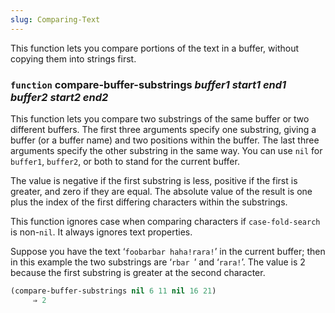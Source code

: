 ```yaml
---
slug: Comparing-Text
---
```


This function lets you compare portions of the text in a buffer, without copying them into strings first.

### <span className="tag function">`function`</span> **compare-buffer-substrings** *buffer1 start1 end1 buffer2 start2 end2*

This function lets you compare two substrings of the same buffer or two different buffers. The first three arguments specify one substring, giving a buffer (or a buffer name) and two positions within the buffer. The last three arguments specify the other substring in the same way. You can use `nil` for `buffer1`, `buffer2`, or both to stand for the current buffer.

The value is negative if the first substring is less, positive if the first is greater, and zero if they are equal. The absolute value of the result is one plus the index of the first differing characters within the substrings.

This function ignores case when comparing characters if `case-fold-search` is non-`nil`. It always ignores text properties.

Suppose you have the text ‘`foobarbar haha!rara!`’<!-- /@w --> in the current buffer; then in this example the two substrings are ‘`rbar `’ and ‘`rara!`’. The value is 2 because the first substring is greater at the second character.

```lisp
(compare-buffer-substrings nil 6 11 nil 16 21)
     ⇒ 2
```
